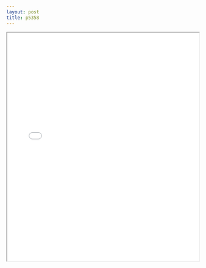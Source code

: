 ```yaml
---
layout: post
title: p5358
---
```


<div class="pdf-container">
<iframe src="/ea/assets/pdfs/p5358.pdf" height="600" width="100%" allowFullScreen="true"></iframe>
</div>

